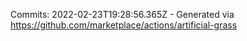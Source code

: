 Commits: 2022-02-23T19:28:56.365Z - Generated via https://github.com/marketplace/actions/artificial-grass
<br>
